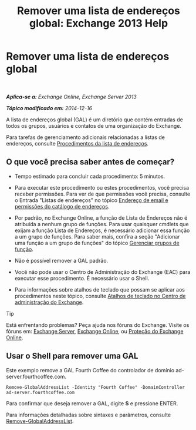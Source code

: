 ﻿---
title: 'Remover uma lista de endereços global: Exchange 2013 Help'
TOCTitle: Remover uma lista de endereços global
ms:assetid: 65d75b69-641b-4a37-a63c-47cf018f5f22
ms:mtpsurl: https://technet.microsoft.com/pt-br/library/Bb232077(v=EXCHG.150)
ms:contentKeyID: 50485747
ms.date: 05/22/2018
mtps_version: v=EXCHG.150
ms.translationtype: MT
---

# Remover uma lista de endereços global

 

_**Aplica-se a:** Exchange Online, Exchange Server 2013_

_**Tópico modificado em:** 2014-12-16_

A lista de endereços global (GAL) é um diretório que contém entradas de todos os grupos, usuários e contatos de uma organização do Exchange.

Para tarefas de gerenciamento adicionais relacionadas a listas de endereços, consulte [Procedimentos da lista de endereços](address-list-procedures-exchange-2013-help.md).

## O que você precisa saber antes de começar?

  - Tempo estimado para concluir cada procedimento: 5 minutos.

  - Para executar este procedimento ou estes procedimentos, você precisa receber permissões. Para ver de que permissões você precisa, consulte o Entrada "Listas de endereços" no tópico [Endereço de email e permissões do catálogo de endereços](email-address-and-address-book-permissions-exchange-2013-help.md).

  - Por padrão, no Exchange Online, a função de Lista de Endereços não é atribuída a nenhum grupo de funções. Para usar quaisquer cmdlets que exijam a função Lista de Endereços, é necessário adicionar essa função a um grupo de funções. Para saber mais, confira a seção "Adicionar uma função a um grupo de funções" do tópico [Gerenciar grupos de função](manage-role-groups-exchange-2013-help.md).

  - Não é possível remover a GAL padrão.

  - Você não pode usar o Centro de Administração do Exchange (EAC) para executar esse procedimento. É necessário usar o Shell.

  - Para informações sobre atalhos de teclado que possam se aplicar aos procedimentos neste tópico, consulte [Atalhos de teclado no Centro de administração do Exchange](keyboard-shortcuts-in-the-exchange-admin-center-exchange-online-protection-help.md).


> [!TIP]
> Está enfrentando problemas? Peça ajuda nos fóruns do Exchange. Visite os fóruns em: <A href="https://go.microsoft.com/fwlink/p/?linkid=60612">Exchange Server</A>, <A href="https://go.microsoft.com/fwlink/p/?linkid=267542">Exchange Online</A>, ou <A href="https://go.microsoft.com/fwlink/p/?linkid=285351">Proteção do Exchange Online</A>.



## Usar o Shell para remover uma GAL

Este exemplo remove a GAL Fourth Coffee do controlador de domínio ad-server.fourthcoffee.com.

    Remove-GlobalAddressList -Identity "Fourth Coffee" -DomainController ad-server.fourthcoffee.com

Para confirmar que deseja remover a GAL, digite **S** e pressione ENTER.

Para informações detalhadas sobre sintaxes e parâmetros, consulte [Remove-GlobalAddressList](https://technet.microsoft.com/pt-br/library/bb124368\(v=exchg.150\)).

